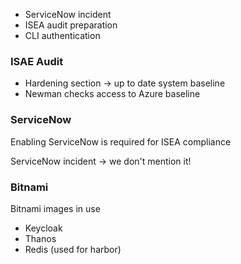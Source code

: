 
- ServiceNow incident
- ISEA audit preparation
- CLI authentication

### ISAE Audit
- Hardening section -> up to date system baseline
- Newman checks access to Azure baseline

### ServiceNow
Enabling ServiceNow is required for ISEA compliance

ServiceNow incident -> we don't mention it!

### Bitnami
Bitnami images in use
- Keycloak
- Thanos
- Redis (used for harbor)


